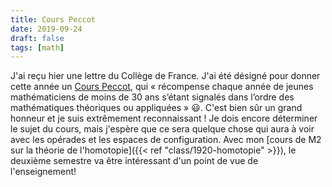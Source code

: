 ```yaml
---
title: Cours Peccot
date: 2019-09-24
draft: false
tags: [math]
---
```


J'ai reçu hier une lettre du Collège de France.
J'ai été désigné pour donner cette année un [Cours Peccot](https://www.college-de-france.fr/site/cours-peccot/index.htm), qui « récompense chaque année de jeunes mathématiciens de moins de 30 ans s’étant signalés dans l’ordre des mathématiques théoriques ou appliquées » 😃.
C'est bien sûr un grand honneur et je suis extrêmement reconnaissant !
Je dois encore déterminer le sujet du cours, mais j'espère que ce sera quelque chose qui aura à voir avec les opérades et les espaces de configuration.
Avec mon [cours de M2 sur la théorie de l'homotopie]({{< ref "class/1920-homotopie" >}}), le deuxième semestre va être intéressant d'un point de vue de l'enseignement!
<!--more-->
